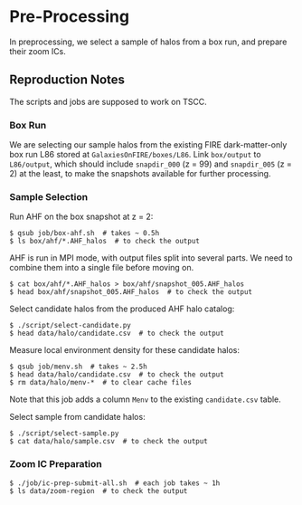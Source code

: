 # Pre-Processing

In preprocessing, we select a sample of halos from a box run, and prepare their zoom ICs.

## Reproduction Notes

The scripts and jobs are supposed to work on TSCC.

### Box Run

We are selecting our sample halos from the existing FIRE dark-matter-only box run L86 stored at `GalaxiesOnFIRE/boxes/L86`. Link `box/output` to `L86/output`, which should include `snapdir_000` (z = 99) and `snapdir_005` (z = 2) at the least, to make the snapshots available for further processing.

### Sample Selection

Run AHF on the box snapshot at z = 2:
```console
$ qsub job/box-ahf.sh  # takes ~ 0.5h
$ ls box/ahf/*.AHF_halos  # to check the output
```

AHF is run in MPI mode, with output files split into several parts. We need to combine them into a single file before moving on.
```
$ cat box/ahf/*.AHF_halos > box/ahf/snapshot_005.AHF_halos
$ head box/ahf/snapshot_005.AHF_halos  # to check the output
```

Select candidate halos from the produced AHF halo catalog:
```console
$ ./script/select-candidate.py
$ head data/halo/candidate.csv  # to check the output
```

Measure local environment density for these candidate halos:
```console
$ qsub job/menv.sh  # takes ~ 2.5h
$ head data/halo/candidate.csv  # to check the output
$ rm data/halo/menv-*  # to clear cache files
```
Note that this job adds a column `Menv` to the existing `candidate.csv` table.

Select sample from candidate halos:
```console
$ ./script/select-sample.py
$ cat data/halo/sample.csv  # to check the output
```

### Zoom IC Preparation

```console
$ ./job/ic-prep-submit-all.sh  # each job takes ~ 1h
$ ls data/zoom-region  # to check the output
```
